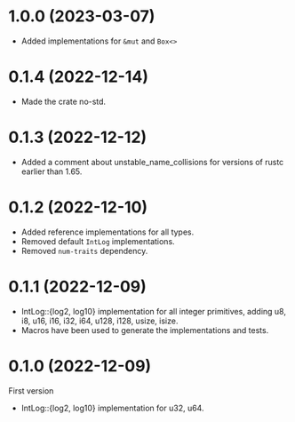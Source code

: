 # 1.0.0 (2023-03-07)

- Added implementations for `&mut` and `Box<>`

# 0.1.4 (2022-12-14)

- Made the crate no-std.

# 0.1.3 (2022-12-12)

- Added a comment about unstable_name_collisions for versions of rustc earlier than 1.65.

# 0.1.2 (2022-12-10)

- Added reference implementations for all types.
- Removed default `IntLog` implementations.
- Removed `num-traits` dependency.

# 0.1.1 (2022-12-09)

- IntLog::{log2, log10} implementation for all integer primitives, adding u8, i8, u16, i16, i32, i64, u128, i128, usize, isize.
- Macros have been used to generate the implementations and tests.

# 0.1.0 (2022-12-09)

First version

- IntLog::{log2, log10} implementation for u32, u64.